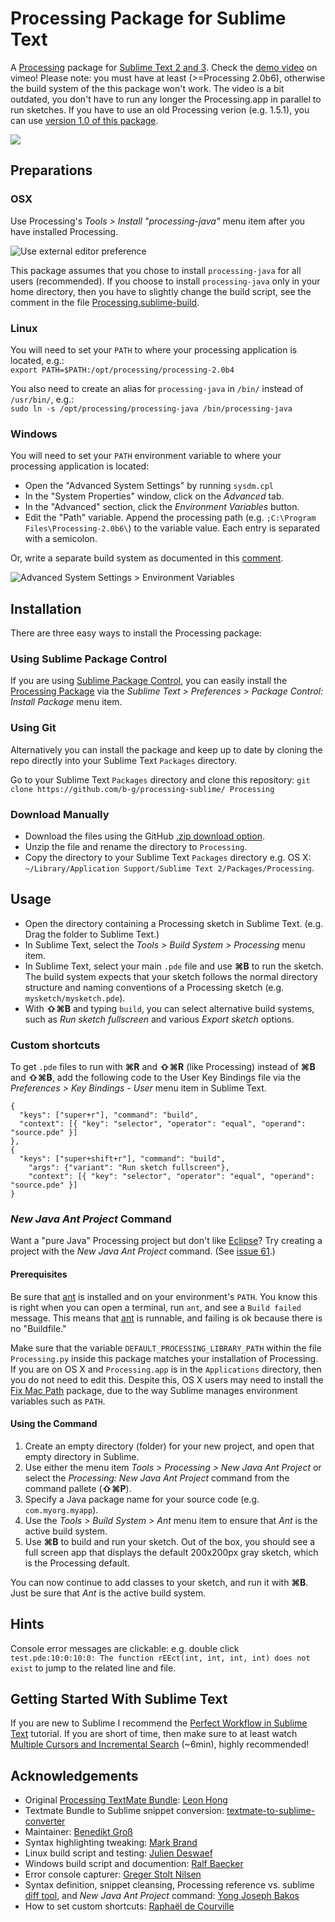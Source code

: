 # Processing Package for Sublime Text

A [Processing](http://processing.org/) package for [Sublime Text 2 and 3](http://www.sublimetext.com/). Check the [demo video](https://vimeo.com/45573600) on vimeo!
Please note: you must have at least (>=Processing 2.0b6), otherwise the build system of the this package won't work. The video is a bit outdated, you don't have to run any longer the Processing.app in parallel to run sketches. If you have to use an old Processing verion (e.g. 1.5.1), you can use [version 1.0 of this package](https://github.com/b-g/processing-sublime/releases/tag/v1.0_Processing_1.5.1).

[<img src="https://github.com/b-g/processing-sublime/raw/master/Images/overview.png">](https://vimeo.com/45573600)

## Preparations
### OSX
Use Processing's _Tools > Install "processing-java"_ menu item after you have installed Processing.

![Use external editor preference](https://github.com/b-g/processing-sublime/raw/master/Images/processing_preferences.gif "Use external editor preference")

This package assumes that you chose to install `processing-java` for all users (recommended). If you choose to install `processing-java` only in your home directory, then you have to slightly change the build script, see the comment in the file [Processing.sublime-build](https://github.com/b-g/processing-sublime/blob/master/Build%20Systems/Processing.sublime-build).

### Linux
You will need to set your `PATH` to where your processing application is located, e.g.:  
`export PATH=$PATH:/opt/processing/processing-2.0b4`

You also need to create an alias for `processing-java` in `/bin/` instead of `/usr/bin/`, e.g.:  
`sudo ln -s /opt/processing/processing-java /bin/processing-java`

### Windows
You will need to set your `PATH` environment variable to where your processing application is located:

- Open the "Advanced System Settings" by running `sysdm.cpl`
- In the "System Properties" window, click on the _Advanced_ tab.
- In the "Advanced" section, click the _Environment Variables_ button.
- Edit the "Path" variable. Append the processing path (e.g. `;C:\Program Files\Processing-2.0b6\`) to the variable value. Each entry is separated with a semicolon.

Or, write a separate build system as documented in this [comment](https://github.com/b-g/processing-sublime/issues/17#issuecomment-15585500).

![Advanced System Settings > Environment Variables](https://github.com/b-g/processing-sublime/raw/master/Images/processing_path_windows.gif "Windows Environment Variables")

## Installation
There are three easy ways to install the Processing package:

### Using Sublime Package Control
If you are using [Sublime Package Control](https://packagecontrol.io/), you can easily install the [Processing Package](https://packagecontrol.io/packages/Processing) via the _Sublime Text > Preferences > Package Control: Install Package_ menu item.

### Using Git
Alternatively you can install the package and keep up to date by cloning the repo directly into your Sublime Text `Packages` directory.

Go to your Sublime Text `Packages` directory and clone this repository:
`git clone https://github.com/b-g/processing-sublime/ Processing`

### Download Manually
- Download the files using the GitHub [.zip download option](https://github.com/b-g/processing-sublime/archive/master.zip).
- Unzip the file and rename the directory to `Processing`.
- Copy the directory to your Sublime Text `Packages` directory e.g. OS X: `~/Library/Application Support/Sublime Text 2/Packages/Processing`.

## Usage
- Open the directory containing a Processing sketch in Sublime Text. (e.g. Drag the folder to Sublime Text.)
- In Sublime Text, select the _Tools > Build System > Processing_ menu item.
- In Sublime Text, select your main `.pde` file and use **⌘B** to run the sketch. The build system expects that your sketch follows the normal directory structure and naming conventions of a Processing sketch (e.g. `mysketch/mysketch.pde`).
- With **⇧⌘B** and typing `build`, you can select alternative build systems, such as _Run sketch fullscreen_ and various _Export sketch_ options.

### Custom shortcuts
To get `.pde` files to run with **⌘R** and **⇧⌘R** (like Processing) instead of **⌘B** and **⇧⌘B**, add the following code to the User Key Bindings file via the _Preferences > Key Bindings - User_ menu item in Sublime Text.

```
{
  "keys": ["super+r"], "command": "build",
  "context": [{ "key": "selector", "operator": "equal", "operand": "source.pde" }]
},
{
  "keys": ["super+shift+r"], "command": "build",
    "args": {"variant": "Run sketch fullscreen"},
    "context": [{ "key": "selector", "operator": "equal", "operand": "source.pde" }]
}
```
### _New Java Ant Project_ Command

Want a "pure Java" Processing project but don't like [Eclipse](http://eclipse.org)? Try creating a project with the _New Java Ant Project_ command. (See [issue 61](https://github.com/b-g/processing-sublime/issues/61).)

#### Prerequisites
Be sure that [ant](http://ant.apache.org/) is installed and on your environment's `PATH`. You know this is right when you can open a terminal, run `ant`, and see a `Build failed` message. This means that [ant](http://ant.apache.org/) is runnable, and failing is ok because there is no "Buildfile."

Make sure that the variable `DEFAULT_PROCESSING_LIBRARY_PATH` within the file `Processing.py` inside this package matches your installation of Processing. If you are on OS X and `Processing.app` is in the `Applications` directory, then you do not need to edit this. Despite this, OS X users may need to install the [Fix Mac Path](https://packagecontrol.io/packages/Fix%20Mac%20Path) package, due to the way Sublime manages environment variables such as `PATH`.

#### Using the Command

1. Create an empty directory (folder) for your new project, and open that empty directory in Sublime.
2. Use either the menu item _Tools > Processing > New Java Ant Project_ or select the _Processing: New Java Ant Project_ command from the command pallete (**⇧⌘P**).
3. Specify a Java package name for your source code (e.g. `com.myorg.myapp`).
4. Use the _Tools > Build System > Ant_ menu item to ensure that _Ant_ is the active build system.
5. Use **⌘B** to build and run your sketch. Out of the box, you should see a full screen app that displays the default 200x200px gray sketch, which is the Processing default.

You can now continue to add classes to your sketch, and run it with **⌘B**. Just be sure that _Ant_ is the active build system.

## Hints
Console error messages are clickable: e.g. double click `test.pde:10:0:10:0: The function rEEct(int, int, int, int) does not exist` to jump to the related line and file.

## Getting Started With Sublime Text
If you are new to Sublime I recommend the [Perfect Workflow in Sublime Text](http://code.tutsplus.com/courses/perfect-workflow-in-sublime-text-2) tutorial. If you are short of time, then make sure to at least watch [Multiple Cursors and Incremental Search](http://code.tutsplus.com/courses/perfect-workflow-in-sublime-text-2/lessons/multiple-cursors-and-incremental-search) (~6min), highly recommended!

## Acknowledgements
- Original [Processing TextMate Bundle](http://www.onebitwonder.com/projects/processing/): [Leon Hong](http://www.onebitwonder.com/)
- Textmate Bundle to Sublime snippet conversion: [textmate-to-sublime-converter](https://github.com/srbs/textmate-to-sublime-converter)
- Maintainer: [Benedikt Groß](http://benedikt-gross.de/log/)
- Syntax highlighting tweaking: [Mark Brand](https://github.com/ignism)
- Linux build script and testing: [Julien Deswaef](http://xuv.be/)
- Windows build script and documention: [Ralf Baecker](http://github.com/rlfbckr)
- Error console capturer: [Greger Stolt Nilsen](http://gregerstoltnilsen.net/)
- Syntax definition, snippet cleansing, Processing reference vs. sublime [diff tool](https://github.com/ybakos/processing-sublime-util), and _New Java Ant Project_ command: [Yong Joseph Bakos](http://yongbakos.com)
- How to set custom shortcuts: [Raphaël de Courville](https://github.com/SableRaf)
